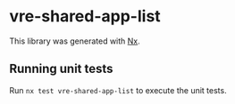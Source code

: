 # vre-shared-app-list

This library was generated with [Nx](https://nx.dev).


## Running unit tests

Run `nx test vre-shared-app-list` to execute the unit tests.

